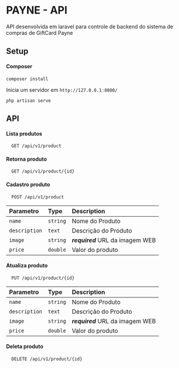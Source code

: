 
# PAYNE - API

API desenvolvida em laravel para controle de backend do sistema de compras de GiftCard Payne 

## Setup

#### Composer  
```
composer install
```

Inicia um servidor em `http://127.0.0.1:8000/`  
```
php artisan serve
```

## API

#### Lista produtos

```http
  GET /api/v1/product
```
#### Retorna produto

```http
  GET /api/v1/product/{id}
```

#### Cadastro produto

```http
  POST /api/v1/product
```

| Parametro | Type     | Description                |
| :-------- | :------- | :------------------------- |
| `name` | `string` | Nome do Produto |
| `description` | `text` | Descrição do Produto |
| `image` | `string` | ***required*** URL da imagem WEB |
| `price` | `double` | Valor do produto |

#### Atualiza produto

```http
  PUT /api/v1/product/{id}
```

| Parametro | Type     | Description                |
| :-------- | :------- | :------------------------- |
| `name` | `string` | Nome do Produto |
| `description` | `text` | Descrição do Produto |
| `image` | `string` | ***required*** URL da imagem WEB |
| `price` | `double` | Valor do produto |

#### Deleta produto

```http
  DELETE /api/v1/product/{id}
```